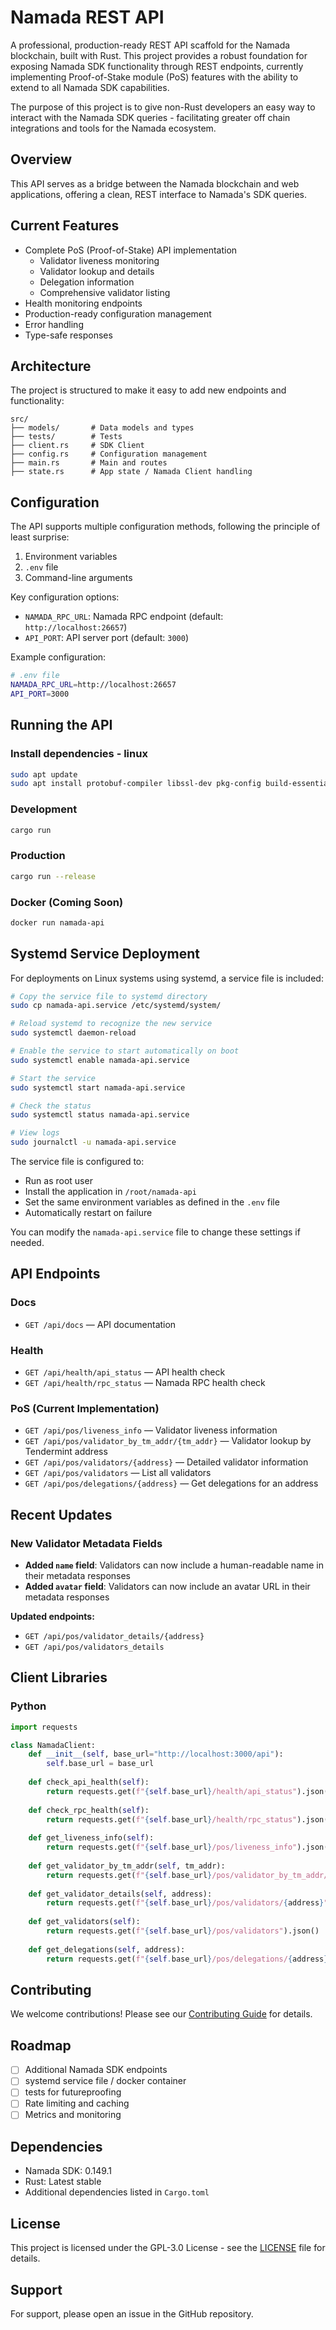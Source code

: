 # Namada REST API

A professional, production-ready REST API scaffold for the Namada blockchain, built with Rust. This project provides a robust foundation for exposing Namada SDK functionality through REST endpoints, currently implementing Proof-of-Stake module (PoS) features with the ability to extend to all Namada SDK capabilities.

The purpose of this project is to give non-Rust developers an easy way to interact with the Namada SDK queries - facilitating greater off chain integrations and tools for the Namada ecosystem.

## Overview

This API serves as a bridge between the Namada blockchain and web applications, offering a clean, REST interface to Namada's SDK queries. 

## Current Features
- Complete PoS (Proof-of-Stake) API implementation
  - Validator liveness monitoring
  - Validator lookup and details
  - Delegation information
  - Comprehensive validator listing
- Health monitoring endpoints
- Production-ready configuration management
- Error handling
- Type-safe responses

## Architecture

The project is structured to make it easy to add new endpoints and functionality:

```
src/
├── models/       # Data models and types
├── tests/        # Tests
├── client.rs     # SDK Client
├── config.rs     # Configuration management
├── main.rs       # Main and routes
├── state.rs      # App state / Namada Client handling 
```

## Configuration

The API supports multiple configuration methods, following the principle of least surprise:

1. Environment variables
2. `.env` file
3. Command-line arguments

Key configuration options:
- `NAMADA_RPC_URL`: Namada RPC endpoint (default: `http://localhost:26657`)
- `API_PORT`: API server port (default: `3000`)

Example configuration:
```sh
# .env file
NAMADA_RPC_URL=http://localhost:26657
API_PORT=3000
```

## Running the API

### Install dependencies - linux 

```sh
sudo apt update
sudo apt install protobuf-compiler libssl-dev pkg-config build-essential
```

### Development
```sh
cargo run
```

### Production
```sh
cargo run --release
```

### Docker (Coming Soon)
```sh
docker run namada-api
```

## Systemd Service Deployment

For deployments on Linux systems using systemd, a service file is included:

```sh
# Copy the service file to systemd directory
sudo cp namada-api.service /etc/systemd/system/

# Reload systemd to recognize the new service
sudo systemctl daemon-reload

# Enable the service to start automatically on boot
sudo systemctl enable namada-api.service

# Start the service
sudo systemctl start namada-api.service

# Check the status
sudo systemctl status namada-api.service

# View logs
sudo journalctl -u namada-api.service
```

The service file is configured to:
- Run as root user
- Install the application in `/root/namada-api`
- Set the same environment variables as defined in the `.env` file
- Automatically restart on failure

You can modify the `namada-api.service` file to change these settings if needed.

## API Endpoints

### Docs
- `GET /api/docs` — API documentation

### Health
- `GET /api/health/api_status` — API health check
- `GET /api/health/rpc_status` — Namada RPC health check

### PoS (Current Implementation)
- `GET /api/pos/liveness_info` — Validator liveness information
- `GET /api/pos/validator_by_tm_addr/{tm_addr}` — Validator lookup by Tendermint address
- `GET /api/pos/validators/{address}` — Detailed validator information
- `GET /api/pos/validators` — List all validators
- `GET /api/pos/delegations/{address}` — Get delegations for an address

## Recent Updates

### New Validator Metadata Fields
- **Added `name` field**: Validators can now include a human-readable name in their metadata responses
- **Added `avatar` field**: Validators can now include an avatar URL in their metadata responses

**Updated endpoints:**
- `GET /api/pos/validator_details/{address}` 
- `GET /api/pos/validators_details`

## Client Libraries

### Python
```python
import requests

class NamadaClient:
    def __init__(self, base_url="http://localhost:3000/api"):
        self.base_url = base_url
    
    def check_api_health(self):
        return requests.get(f"{self.base_url}/health/api_status").json()
    
    def check_rpc_health(self):
        return requests.get(f"{self.base_url}/health/rpc_status").json()
    
    def get_liveness_info(self):
        return requests.get(f"{self.base_url}/pos/liveness_info").json()
    
    def get_validator_by_tm_addr(self, tm_addr):
        return requests.get(f"{self.base_url}/pos/validator_by_tm_addr/{tm_addr}").json()
    
    def get_validator_details(self, address):
        return requests.get(f"{self.base_url}/pos/validators/{address}").json()
    
    def get_validators(self):
        return requests.get(f"{self.base_url}/pos/validators").json()
    
    def get_delegations(self, address):
        return requests.get(f"{self.base_url}/pos/delegations/{address}").json()
```

## Contributing

We welcome contributions! Please see our [Contributing Guide](CONTRIBUTING.md) for details.

## Roadmap

- [ ] Additional Namada SDK endpoints
- [ ] systemd service file / docker container
- [ ] tests for futureproofing
- [ ] Rate limiting and caching
- [ ] Metrics and monitoring

## Dependencies

- Namada SDK: 0.149.1
- Rust: Latest stable
- Additional dependencies listed in `Cargo.toml`

## License

This project is licensed under the GPL-3.0 License - see the [LICENSE](LICENSE) file for details.


## Support

For support, please open an issue in the GitHub repository.
